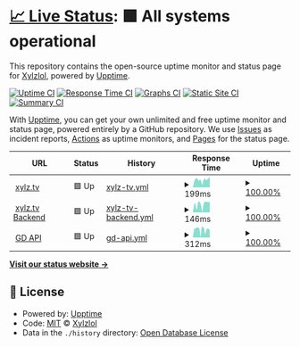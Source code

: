 # [📈 Live Status](https://xylz.tv): <!--live status--> **🟩 All systems operational**

This repository contains the open-source uptime monitor and status page for [Xylzlol](https://xylz.tv), powered by [Upptime](https://github.com/upptime/upptime).

[![Uptime CI](https://github.com/Xylzlol/uptime-monitor/workflows/Uptime%20CI/badge.svg)](https://github.com/Xylzlol/uptime-monitor/actions?query=workflow%3A%22Uptime+CI%22)
[![Response Time CI](https://github.com/Xylzlol/uptime-monitor/workflows/Response%20Time%20CI/badge.svg)](https://github.com/Xylzlol/uptime-monitor/actions?query=workflow%3A%22Response+Time+CI%22)
[![Graphs CI](https://github.com/Xylzlol/uptime-monitor/workflows/Graphs%20CI/badge.svg)](https://github.com/Xylzlol/uptime-monitor/actions?query=workflow%3A%22Graphs+CI%22)
[![Static Site CI](https://github.com/Xylzlol/uptime-monitor/workflows/Static%20Site%20CI/badge.svg)](https://github.com/Xylzlol/uptime-monitor/actions?query=workflow%3A%22Static+Site+CI%22)
[![Summary CI](https://github.com/Xylzlol/uptime-monitor/workflows/Summary%20CI/badge.svg)](https://github.com/Xylzlol/uptime-monitor/actions?query=workflow%3A%22Summary+CI%22)

With [Upptime](https://upptime.js.org), you can get your own unlimited and free uptime monitor and status page, powered entirely by a GitHub repository. We use [Issues](https://github.com/Xylzlol/uptime-monitor/issues) as incident reports, [Actions](https://github.com/Xylzlol/uptime-monitor/actions) as uptime monitors, and [Pages](https://xylz.tv) for the status page.

<!--start: status pages-->
<!-- This summary is generated by Upptime (https://github.com/upptime/upptime) -->
<!-- Do not edit this manually, your changes will be overwritten -->
<!-- prettier-ignore -->
| URL | Status | History | Response Time | Uptime |
| --- | ------ | ------- | ------------- | ------ |
| <img alt="" src="https://icons.duckduckgo.com/ip3/xylz.tv.ico" height="13"> [xylz.tv](https://xylz.tv) | 🟩 Up | [xylz-tv.yml](https://github.com/Xylzlol/uptime-monitor/commits/HEAD/history/xylz-tv.yml) | <details><summary><img alt="Response time graph" src="./graphs/xylz-tv/response-time-week.png" height="20"> 199ms</summary><br><a href="https://status.xylz.tv/history/xylz-tv"><img alt="Response time 167" src="https://img.shields.io/endpoint?url=https%3A%2F%2Fraw.githubusercontent.com%2FXylzlol%2Fuptime-monitor%2FHEAD%2Fapi%2Fxylz-tv%2Fresponse-time.json"></a><br><a href="https://status.xylz.tv/history/xylz-tv"><img alt="24-hour response time 274" src="https://img.shields.io/endpoint?url=https%3A%2F%2Fraw.githubusercontent.com%2FXylzlol%2Fuptime-monitor%2FHEAD%2Fapi%2Fxylz-tv%2Fresponse-time-day.json"></a><br><a href="https://status.xylz.tv/history/xylz-tv"><img alt="7-day response time 199" src="https://img.shields.io/endpoint?url=https%3A%2F%2Fraw.githubusercontent.com%2FXylzlol%2Fuptime-monitor%2FHEAD%2Fapi%2Fxylz-tv%2Fresponse-time-week.json"></a><br><a href="https://status.xylz.tv/history/xylz-tv"><img alt="30-day response time 249" src="https://img.shields.io/endpoint?url=https%3A%2F%2Fraw.githubusercontent.com%2FXylzlol%2Fuptime-monitor%2FHEAD%2Fapi%2Fxylz-tv%2Fresponse-time-month.json"></a><br><a href="https://status.xylz.tv/history/xylz-tv"><img alt="1-year response time 167" src="https://img.shields.io/endpoint?url=https%3A%2F%2Fraw.githubusercontent.com%2FXylzlol%2Fuptime-monitor%2FHEAD%2Fapi%2Fxylz-tv%2Fresponse-time-year.json"></a></details> | <details><summary><a href="https://status.xylz.tv/history/xylz-tv">100.00%</a></summary><a href="https://status.xylz.tv/history/xylz-tv"><img alt="All-time uptime 99.32%" src="https://img.shields.io/endpoint?url=https%3A%2F%2Fraw.githubusercontent.com%2FXylzlol%2Fuptime-monitor%2FHEAD%2Fapi%2Fxylz-tv%2Fuptime.json"></a><br><a href="https://status.xylz.tv/history/xylz-tv"><img alt="24-hour uptime 100.00%" src="https://img.shields.io/endpoint?url=https%3A%2F%2Fraw.githubusercontent.com%2FXylzlol%2Fuptime-monitor%2FHEAD%2Fapi%2Fxylz-tv%2Fuptime-day.json"></a><br><a href="https://status.xylz.tv/history/xylz-tv"><img alt="7-day uptime 100.00%" src="https://img.shields.io/endpoint?url=https%3A%2F%2Fraw.githubusercontent.com%2FXylzlol%2Fuptime-monitor%2FHEAD%2Fapi%2Fxylz-tv%2Fuptime-week.json"></a><br><a href="https://status.xylz.tv/history/xylz-tv"><img alt="30-day uptime 100.00%" src="https://img.shields.io/endpoint?url=https%3A%2F%2Fraw.githubusercontent.com%2FXylzlol%2Fuptime-monitor%2FHEAD%2Fapi%2Fxylz-tv%2Fuptime-month.json"></a><br><a href="https://status.xylz.tv/history/xylz-tv"><img alt="1-year uptime 99.32%" src="https://img.shields.io/endpoint?url=https%3A%2F%2Fraw.githubusercontent.com%2FXylzlol%2Fuptime-monitor%2FHEAD%2Fapi%2Fxylz-tv%2Fuptime-year.json"></a></details>
| <img alt="" src="https://icons.duckduckgo.com/ip3/xylz.tv.ico" height="13"> [xylz.tv Backend](https://xylz.tv/rest/mainlist) | 🟩 Up | [xylz-tv-backend.yml](https://github.com/Xylzlol/uptime-monitor/commits/HEAD/history/xylz-tv-backend.yml) | <details><summary><img alt="Response time graph" src="./graphs/xylz-tv-backend/response-time-week.png" height="20"> 146ms</summary><br><a href="https://status.xylz.tv/history/xylz-tv-backend"><img alt="Response time 244" src="https://img.shields.io/endpoint?url=https%3A%2F%2Fraw.githubusercontent.com%2FXylzlol%2Fuptime-monitor%2FHEAD%2Fapi%2Fxylz-tv-backend%2Fresponse-time.json"></a><br><a href="https://status.xylz.tv/history/xylz-tv-backend"><img alt="24-hour response time 190" src="https://img.shields.io/endpoint?url=https%3A%2F%2Fraw.githubusercontent.com%2FXylzlol%2Fuptime-monitor%2FHEAD%2Fapi%2Fxylz-tv-backend%2Fresponse-time-day.json"></a><br><a href="https://status.xylz.tv/history/xylz-tv-backend"><img alt="7-day response time 146" src="https://img.shields.io/endpoint?url=https%3A%2F%2Fraw.githubusercontent.com%2FXylzlol%2Fuptime-monitor%2FHEAD%2Fapi%2Fxylz-tv-backend%2Fresponse-time-week.json"></a><br><a href="https://status.xylz.tv/history/xylz-tv-backend"><img alt="30-day response time 145" src="https://img.shields.io/endpoint?url=https%3A%2F%2Fraw.githubusercontent.com%2FXylzlol%2Fuptime-monitor%2FHEAD%2Fapi%2Fxylz-tv-backend%2Fresponse-time-month.json"></a><br><a href="https://status.xylz.tv/history/xylz-tv-backend"><img alt="1-year response time 244" src="https://img.shields.io/endpoint?url=https%3A%2F%2Fraw.githubusercontent.com%2FXylzlol%2Fuptime-monitor%2FHEAD%2Fapi%2Fxylz-tv-backend%2Fresponse-time-year.json"></a></details> | <details><summary><a href="https://status.xylz.tv/history/xylz-tv-backend">100.00%</a></summary><a href="https://status.xylz.tv/history/xylz-tv-backend"><img alt="All-time uptime 100.00%" src="https://img.shields.io/endpoint?url=https%3A%2F%2Fraw.githubusercontent.com%2FXylzlol%2Fuptime-monitor%2FHEAD%2Fapi%2Fxylz-tv-backend%2Fuptime.json"></a><br><a href="https://status.xylz.tv/history/xylz-tv-backend"><img alt="24-hour uptime 100.00%" src="https://img.shields.io/endpoint?url=https%3A%2F%2Fraw.githubusercontent.com%2FXylzlol%2Fuptime-monitor%2FHEAD%2Fapi%2Fxylz-tv-backend%2Fuptime-day.json"></a><br><a href="https://status.xylz.tv/history/xylz-tv-backend"><img alt="7-day uptime 100.00%" src="https://img.shields.io/endpoint?url=https%3A%2F%2Fraw.githubusercontent.com%2FXylzlol%2Fuptime-monitor%2FHEAD%2Fapi%2Fxylz-tv-backend%2Fuptime-week.json"></a><br><a href="https://status.xylz.tv/history/xylz-tv-backend"><img alt="30-day uptime 100.00%" src="https://img.shields.io/endpoint?url=https%3A%2F%2Fraw.githubusercontent.com%2FXylzlol%2Fuptime-monitor%2FHEAD%2Fapi%2Fxylz-tv-backend%2Fuptime-month.json"></a><br><a href="https://status.xylz.tv/history/xylz-tv-backend"><img alt="1-year uptime 100.00%" src="https://img.shields.io/endpoint?url=https%3A%2F%2Fraw.githubusercontent.com%2FXylzlol%2Fuptime-monitor%2FHEAD%2Fapi%2Fxylz-tv-backend%2Fuptime-year.json"></a></details>
| <img alt="" src="https://icons.duckduckgo.com/ip3/xylz.tv.ico" height="13"> [GD API](https://xylz.tv/getlevel) | 🟩 Up | [gd-api.yml](https://github.com/Xylzlol/uptime-monitor/commits/HEAD/history/gd-api.yml) | <details><summary><img alt="Response time graph" src="./graphs/gd-api/response-time-week.png" height="20"> 312ms</summary><br><a href="https://status.xylz.tv/history/gd-api"><img alt="Response time 340" src="https://img.shields.io/endpoint?url=https%3A%2F%2Fraw.githubusercontent.com%2FXylzlol%2Fuptime-monitor%2FHEAD%2Fapi%2Fgd-api%2Fresponse-time.json"></a><br><a href="https://status.xylz.tv/history/gd-api"><img alt="24-hour response time 296" src="https://img.shields.io/endpoint?url=https%3A%2F%2Fraw.githubusercontent.com%2FXylzlol%2Fuptime-monitor%2FHEAD%2Fapi%2Fgd-api%2Fresponse-time-day.json"></a><br><a href="https://status.xylz.tv/history/gd-api"><img alt="7-day response time 312" src="https://img.shields.io/endpoint?url=https%3A%2F%2Fraw.githubusercontent.com%2FXylzlol%2Fuptime-monitor%2FHEAD%2Fapi%2Fgd-api%2Fresponse-time-week.json"></a><br><a href="https://status.xylz.tv/history/gd-api"><img alt="30-day response time 345" src="https://img.shields.io/endpoint?url=https%3A%2F%2Fraw.githubusercontent.com%2FXylzlol%2Fuptime-monitor%2FHEAD%2Fapi%2Fgd-api%2Fresponse-time-month.json"></a><br><a href="https://status.xylz.tv/history/gd-api"><img alt="1-year response time 340" src="https://img.shields.io/endpoint?url=https%3A%2F%2Fraw.githubusercontent.com%2FXylzlol%2Fuptime-monitor%2FHEAD%2Fapi%2Fgd-api%2Fresponse-time-year.json"></a></details> | <details><summary><a href="https://status.xylz.tv/history/gd-api">100.00%</a></summary><a href="https://status.xylz.tv/history/gd-api"><img alt="All-time uptime 51.11%" src="https://img.shields.io/endpoint?url=https%3A%2F%2Fraw.githubusercontent.com%2FXylzlol%2Fuptime-monitor%2FHEAD%2Fapi%2Fgd-api%2Fuptime.json"></a><br><a href="https://status.xylz.tv/history/gd-api"><img alt="24-hour uptime 100.00%" src="https://img.shields.io/endpoint?url=https%3A%2F%2Fraw.githubusercontent.com%2FXylzlol%2Fuptime-monitor%2FHEAD%2Fapi%2Fgd-api%2Fuptime-day.json"></a><br><a href="https://status.xylz.tv/history/gd-api"><img alt="7-day uptime 100.00%" src="https://img.shields.io/endpoint?url=https%3A%2F%2Fraw.githubusercontent.com%2FXylzlol%2Fuptime-monitor%2FHEAD%2Fapi%2Fgd-api%2Fuptime-week.json"></a><br><a href="https://status.xylz.tv/history/gd-api"><img alt="30-day uptime 65.43%" src="https://img.shields.io/endpoint?url=https%3A%2F%2Fraw.githubusercontent.com%2FXylzlol%2Fuptime-monitor%2FHEAD%2Fapi%2Fgd-api%2Fuptime-month.json"></a><br><a href="https://status.xylz.tv/history/gd-api"><img alt="1-year uptime 51.11%" src="https://img.shields.io/endpoint?url=https%3A%2F%2Fraw.githubusercontent.com%2FXylzlol%2Fuptime-monitor%2FHEAD%2Fapi%2Fgd-api%2Fuptime-year.json"></a></details>

<!--end: status pages-->

[**Visit our status website →**](https://xylz.tv)

## 📄 License

- Powered by: [Upptime](https://github.com/upptime/upptime)
- Code: [MIT](./LICENSE) © [Xylzlol](https://xylz.tv)
- Data in the `./history` directory: [Open Database License](https://opendatacommons.org/licenses/odbl/1-0/)
